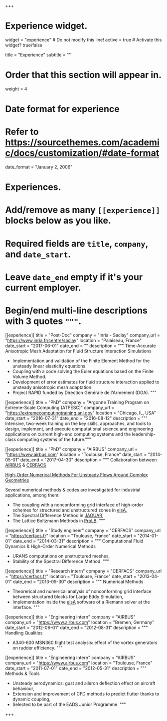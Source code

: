 +++
# Experience widget.
widget = "experience"  # Do not modify this line!
active = true  # Activate this widget? true/false

title = "Experience"
subtitle = ""

# Order that this section will appear in.
weight = 4

# Date format for experience
#   Refer to https://sourcethemes.com/academic/docs/customization/#date-format
date_format = "January 2, 2006"

# Experiences.
#   Add/remove as many `[[experience]]` blocks below as you like.
#   Required fields are `title`, `company`, and `date_start`.
#   Leave `date_end` empty if it's your current employer.
#   Begin/end multi-line descriptions with 3 quotes `"""`.
[[experience]]
  title = "Post-Doc"
  company = "Inria - Saclay"
  company_url = "https://www.inria.fr/centre/saclay"
  location = "Palaiseau, France"
  date_start = "2017-06-01"
  date_end = ""
  description = """
  Time-Accurate Anisotropic Mesh Adaptation for Fluid Structure Interaction Simulations

  - Implementation and validation of the Finite Element Method for the unsteady linear elasticity equations.
  - Coupling with a code solving the Euler equations based on the Finite Volume Method.
  - Development of error estimates for fluid structure interaction applied to unsteady anisotropic mesh adaptation.
  - Project RAPID funded by Direction Générale de l'Armement (DGA).
  """

[[experience]]
  title = "PhD"
  company = "Argonne Training Program on Extreme-Scale Computing (ATPESC)"
  company_url = "https://extremecomputingtraining.anl.gov"
  location = "Chicago, IL, USA"
  date_start = "2016-07-31"
  date_end = "2016-08-12"
  description = """
  Intensive, two-week training on the key skills, approaches, and tools 
  to design, implement, and execute computational science and engineering applications 
  on current high-end computing systems and the leadership-class computing systems of the future."""

[[experience]]
  title = "PhD"
  company = "AIRBUS"
  company_url = "https://www.airbus.com"
  location = "Toulouse, France"
  date_start = "2014-05-01"
  date_end = "2017-04-30"
  description = """
  Collaboration between <a href='https://www.airbus.com'>AIRBUS</a> & <a href='https://cerfacs.fr'>CERFACS</a>

  <a href='files/phd.pdf'>High-Order Numerical Methods For Unsteady Flows Around Complex Geometries</a>
  
  Several numerical methods & codes are investigated for industrial applications, among them:

  - The coupling with a nonconforming grid interface of high-order schemes for structured and unstructured zones in <a href='http://elsa.onera.fr'>elsA</a>,
  - The Spectral Difference Method in <a href='http://gpuigt.free.fr/jaguar.html'>JAGUAR</a>,
  - The Lattice Boltzmann Methods in <a href='http://www.prolb-cfd.com/'>ProLB</a>.
  """

[[experience]]
  title = "Study engineer"
  company = "CERFACS"
  company_url = "https://cerfacs.fr"
  location = "Toulouse, France"
  date_start = "2014-01-01"
  date_end = "2014-03-31"
  description = """
  Computational Fluid Dynamics & High-Order Numerical Methods

  - URANS computations on unstructured meshes,
  - Stability of the Spectral Difference Method.
  """

[[experience]]
  title = "Research intern"
  company = "CERFACS"
  company_url = "https://cerfacs.fr"
  location = "Toulouse, France"
  date_start = "2013-04-01"
  date_end = "2013-09-30"
  description = """
  Numerical Methods

  - Theorerical and numerical analysis of nonconforming grid interface between structured blocks for Large Eddy Simulation,
  - Implementation inside the <a href='http://elsa.onera.fr'>elsA</a> software of a Riemann solver at the interface.
  """

[[experience]]
  title = "Engineering intern"
  company = "AIRBUS"
  company_url = "https://www.airbus.com"
  location = "Bremen, Germany"
  date_start = "2012-06-01"
  date_end = "2012-08-31"
  description = """
  Handling Qualities

  - A340-600 MSN360 flight test analysis: effect of the vortex generators on rudder efficiency.
  """

[[experience]]
  title = "Engineering intern"
  company = "AIRBUS"
  company_url = "https://www.airbus.com"
  location = "Toulouse, France"
  date_start = "2011-07-01"
  date_end = "2012-05-31"
  description = """
  Methods & Tools

  - Unsteady aerodynamics: gust and aileron deflection effect on aircraft behaviour,
  - Extension and improvement of CFD methods to predict flutter thanks to dynamic coupling,
  - Selected to be part of the EADS Junior Programme.
  """

+++
